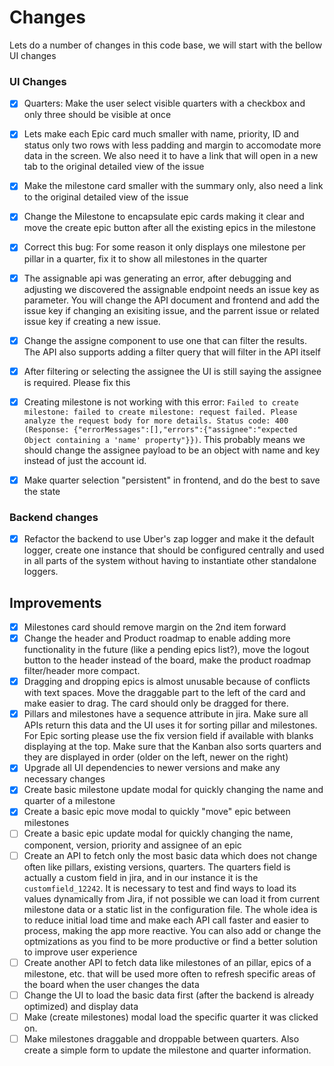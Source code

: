 # Changes

Lets do a number of changes in this code base, we will start with the bellow UI changes

### UI Changes

- [X] Quarters: Make the user select visible quarters with a checkbox and only three should be visible at once
- [X] Lets make each Epic card much smaller with name, priority, ID and status only two rows with less padding and margin to accomodate more data in the screen. We also need it to have a link that will open in a new tab to the original detailed view of the issue
- [X]  Make the milestone card smaller with the summary only, also need a link to the original detailed view of the issue
- [X]  Change the Milestone to encapsulate epic cards making it clear and move the create epic button after all the existing epics in the milestone
- [X]  Correct this bug: For some reason it only displays one milestone per pillar in a quarter, fix it to show all milestones in the quarter
- [X] The assignable api was generating an error, after debugging and adjusting we discovered the assignable endpoint needs an issue key as parameter. You will change the API document and frontend and add the issue key if changing an exisiting issue, and the parrent issue or related issue key if creating a new issue.
- [X] Change the assigne component to use one that can filter the results. The API also supports adding a filter query that will filter in the API itself
- [X] After filtering or selecting the assignee the UI is still saying the assignee is required. Please fix this
- [X] Creating milestone is not working with this error: `Failed to create milestone: failed to create milestone: request failed. Please analyze the request body for more details. Status code: 400 (Response: {"errorMessages":[],"errors":{"assignee":"expected Object containing a 'name' property"}})`. This probably means we should change the assignee payload to be an object with name and key instead of just the account id.
- [X] Make quarter selection "persistent" in frontend, and do the best to save the state


### Backend changes

- [X] Refactor the backend to use Uber's zap logger and make it the default logger, create one instance that should be configured centrally and used in all parts of the system without having to instantiate other standalone loggers.



## Improvements
- [X] Milestones card should remove margin on the 2nd item forward
- [X] Change the header and Product roadmap to enable adding more functionality in the future (like a pending epics list?), move the logout button to the header instead of the board, make the product roadmap filter/header more compact.
- [X] Dragging and dropping epics is almost unusable because of conflicts with text spaces. Move the draggable part to the left of the card and make easier to drag. The card should only be dragged for there.
- [X] Pillars and milestones have a sequence attribute in jira. Make sure all APIs return this data and the UI uses it for sorting pillar and milestones. For Epic sorting please use the fix version field if available with blanks displaying at the top. Make sure that the Kanban also sorts quarters and they are displayed in order (older on the left, newer on the right)
- [X] Upgrade all UI dependencies to newer versions and make any necessary changes
- [X] Create basic milestone update modal for quickly changing the name and quarter of a milestone
- [X] Create a basic epic move modal to quickly "move" epic between milestones
- [ ] Create a basic epic update modal for quickly changing the name, component, version, priority and assignee of an epic
- [ ] Create an API to fetch only the most basic data which does not change often like pillars, existing versions, quarters. The quarters field is actually a custom field in jira, and in our instance it is the `customfield_12242`. It is necessary to test and find ways to load its values dynamically from Jira, if not possible we can load it from current milestone data or a static list in the configuration file. The whole idea is to reduce initial load time and make each API call faster and easier to process, making the app more reactive. You can also add or change the optmizations as you find to be more productive or find a better solution to improve user experience
- [ ] Create another API to fetch data like milestones of an pillar, epics of a milestone, etc. that will be used more often to refresh specific areas of the board when the user changes the data
- [ ] Change the UI to load the basic data first (after the backend is already optimized) and display data
- [ ] Make (create milestones) modal load the specific quarter it was clicked on.
- [ ] Make milestones draggable and droppable between quarters. Also create a simple form to update the milestone and quarter information.